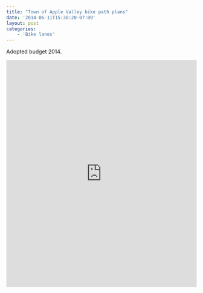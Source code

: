 ```yaml
---
title: "Town of Apple Valley bike path plans"
date: '2014-06-11T15:38:20-07:00'
layout: post
categories:
    - 'Bike lanes'
---
```


Adopted budget 2014.

<iframe class="scribd_iframe_embed" data-aspect-ratio="0.7735849056603774" data-auto-height="false" frameborder="0" height="600" id="doc_50634" loading="lazy" scrolling="no" src="https://www.scribd.com/embeds/344192486/content?start_page=1&view_mode=scroll&access_key=key-ESfV2GYZag13UVQTK9pC&show_recommendations=true" width="100%"></iframe>